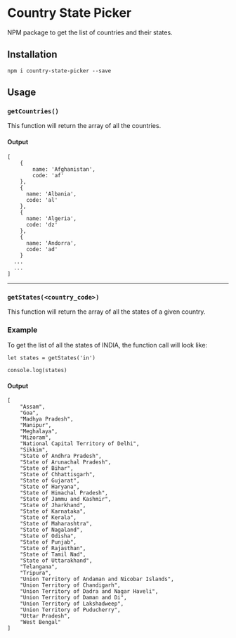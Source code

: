 # Country State Picker

NPM package to get the list of countries and their states.

## Installation

`npm i country-state-picker --save`

## Usage

### `getCountries()`

This function will return the array of all the countries.

#### Output

```
[
    {
        name: 'Afghanistan',
        code: 'af'
    },
    {
      name: 'Albania',
      code: 'al'
    },
    {
      name: 'Algeria',
      code: 'dz'
    },
    {
      name: 'Andorra',
      code: 'ad'
    }
  ...
  ...
]
```

---

### `getStates(<country_code>)`

This function will return the array of all the states of a given country.

### Example

To get the list of all the states of INDIA, the function call will look like:

```
let states = getStates('in')

console.log(states)
```

#### Output

```
[
    "Assam",
    "Goa",
    "Madhya Pradesh",
    "Manipur",
    "Meghalaya",
    "Mizoram",
    "National Capital Territory of Delhi",
    "Sikkim",
    "State of Andhra Pradesh",
    "State of Arunachal Pradesh",
    "State of Bihar",
    "State of Chhattisgarh",
    "State of Gujarat",
    "State of Haryana",
    "State of Himachal Pradesh",
    "State of Jammu and Kashmir",
    "State of Jharkhand",
    "State of Karnataka",
    "State of Kerala",
    "State of Maharashtra",
    "State of Nagaland",
    "State of Odisha",
    "State of Punjab",
    "State of Rajasthan",
    "State of Tamil Nad",
    "State of Uttarakhand",
    "Telangana",
    "Tripura",
    "Union Territory of Andaman and Nicobar Islands",
    "Union Territory of Chandigarh",
    "Union Territory of Dadra and Nagar Haveli",
    "Union Territory of Daman and Di",
    "Union Territory of Lakshadweep",
    "Union Territory of Puducherry",
    "Uttar Pradesh",
    "West Bengal"
]
```

